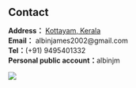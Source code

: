 <h1 id="contact"></h1>

<h2 style="margin: 30px 0px 10px;">Contact</h2>

<p><strong>Address：</strong> <a href="https://maps.app.goo.gl/Tt2TvE1CwaV2APPs5">Kottayam, Kerala</a>
<br />
<strong>Email：</strong> <email>albinjames2002@gmail.com</email>
<br />
<strong>Tel：</strong>(+91) 9495401332
<br />
<strong>Personal public account：</strong>albinjm </p>

<div style="text-align: left;">
  <a href='https://albinjm.github.io/'  title='Visit tracker'><img src='//clustrmaps.com/map_v2.png?cl=043361&w=200&t=n&d=ooTqjJi41ik-2LG0Q84IQhSHec48B0eo_fl3Le5faX8&co=ffffff'/></a>
</div>

